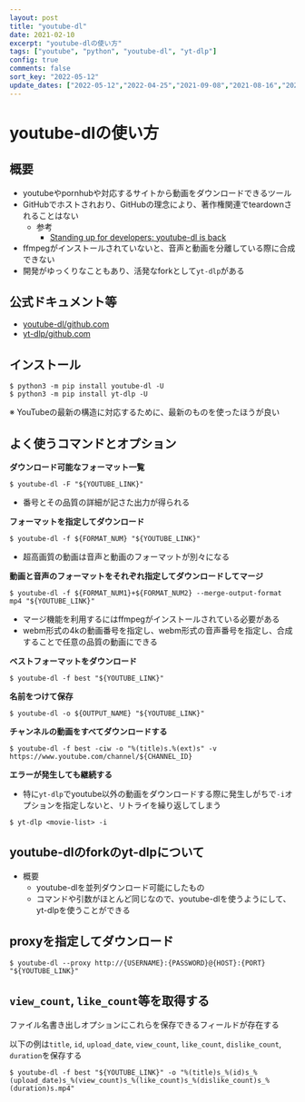 ```yaml
---
layout: post
title: "youtube-dl"
date: 2021-02-10
excerpt: "youtube-dlの使い方"
tags: ["youtube", "python", "youtube-dl", "yt-dlp"]
config: true
comments: false
sort_key: "2022-05-12"
update_dates: ["2022-05-12","2022-04-25","2021-09-08","2021-08-16","2021-02-11","2021-02-10"]
---
```


# youtube-dlの使い方

## 概要
 - youtubeやpornhubや対応するサイトから動画をダウンロードできるツール
 - GitHubでホストされおり、GitHubの理念により、著作権関連でteardownされることはない
   - 参考
	 - [Standing up for developers: youtube-dl is back](https://github.blog/2020-11-16-standing-up-for-developers-youtube-dl-is-back/)  
 - ffmpegがインストールされていないと、音声と動画を分離している際に合成できない
 - 開発がゆっくりなこともあり、活発なforkとして`yt-dlp`がある

## 公式ドキュメント等
 - [youtube-dl/github.com](https://github.com/ytdl-org/youtube-dl)
 - [yt-dlp/github.com](https://github.com/yt-dlp/yt-dlp)

## インストール

```console
$ python3 -m pip install youtube-dl -U
$ python3 -m pip install yt-dlp -U
```

※ YouTubeの最新の構造に対応するために、最新のものを使ったほうが良い


## よく使うコマンドとオプション

**ダウンロード可能なフォーマット一覧**
```console
$ youtube-dl -F "${YOUTUBE_LINK}"
```
 - 番号とその品質の詳細が記さた出力が得られる

**フォーマットを指定してダウンロード**  
```console
$ youtube-dl -f ${FORMAT_NUM} "${YOUTUBE_LINK}"
```
 - 超高画質の動画は音声と動画のフォーマットが別々になる
 
**動画と音声のフォーマットをそれぞれ指定してダウンロードしてマージ**  

```console
$ youtube-dl -f ${FORMAT_NUM1}+${FORMAT_NUM2} --merge-output-format mp4 "${YOUTUBE_LINK}"
```
 - マージ機能を利用するにはffmpegがインストールされている必要がある
 - webm形式の4kの動画番号を指定し、webm形式の音声番号を指定し、合成することで任意の品質の動画にできる

**ベストフォーマットをダウンロード**
```console
$ youtube-dl -f best "${YOUTUBE_LINK}"
```

**名前をつけて保存**  
```console
$ youtube-dl -o ${OUTPUT_NAME} "${YOUTUBE_LINK}"
```

**チャンネルの動画をすべてダウンロードする**  
```console
$ youtube-dl -f best -ciw -o "%(title)s.%(ext)s" -v https://www.youtube.com/channel/${CHANNEL_ID}
```

**エラーが発生しても継続する**
 - 特に`yt-dlp`でyoutube以外の動画をダウンロードする際に発生しがちで`-i`オプションを指定しないと、リトライを繰り返してしまう

```console
$ yt-dlp <movie-list> -i
```

## youtube-dlのforkのyt-dlpについて
 - 概要
   - youtube-dlを並列ダウンロード可能にしたもの
   - コマンドや引数がほとんど同じなので、youtube-dlを使うようにして、yt-dlpを使うことができる

## proxyを指定してダウンロード

```console
$ youtube-dl --proxy http://{USERNAME}:{PASSWORD}@{HOST}:{PORT} "${YOUTUBE_LINK}"
```

## `view_count`, `like_count`等を取得する
ファイル名書き出しオプションにこれらを保存できるフィールドが存在する  

以下の例は`title`, `id`, `upload_date`, `view_count`, `like_count`, `dislike_count`, `duration`を保存する  

```console
$ youtube-dl -f best "${YOUTUBE_LINK}" -o "%(title)s_%(id)s_%(upload_date)s_%(view_count)s_%(like_count)s_%(dislike_count)s_%(duration)s.mp4"
```




